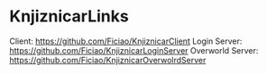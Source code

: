 # KnjiznicarLinks
Client: https://github.com/Ficiao/KnjiznicarClient
Login Server: https://github.com/Ficiao/KnjiznicarLoginServer
Overworld Server: https://github.com/Ficiao/KnjiznicarOverwolrdServer
